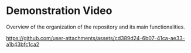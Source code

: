 # Demonstration Video

Overview of the organization of the repository and its main functionalities.

https://github.com/user-attachments/assets/cd389d24-6b07-41ca-ae33-a1b43bfc1ca2

  <source src="demo.mp4" type="video/mp4">
</video>
